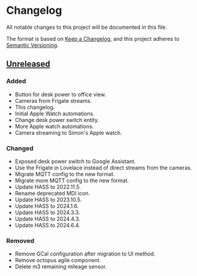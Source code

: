 # Changelog

All notable changes to this project will be documented in this file.

The format is based on [Keep a Changelog](https://keepachangelog.com/en/1.0.0/),
and this project adheres to [Semantic Versioning](https://semver.org/spec/v2.0.0.html).

## [Unreleased]

### Added

- Button for desk power to office view.
- Cameras from Frigate streams.
- This changelog.
- Initial Apple Watch automations.
- Change desk power switch entity.
- More Apple watch automations.
- Camera streaming to Simon's Apple watch.

### Changed

- Exposed desk power switch to Google Assistant.
- Use the Frigate in Lovelace instead of direct streams from the cameras.
- Migrate MQTT config to the new format.
- Migrate more MQTT config to the new format.
- Update HASS to 2022.11.5.
- Rename deprecated MDI icon.
- Update HASS to 2023.10.5.
- Update HASS to 2024.1.6.
- Update HASS to 2024.3.3.
- Update HASS to 2024.4.3.
- Update HASS to 2024.6.4.

### Removed

- Remove GCal configuration after migration to UI method.
- Remove octopus agile component.
- Delete m3 remaining mileage sensor.

[Unreleased]: https://github.com/a7d-corp/homeassistant/tree/main
